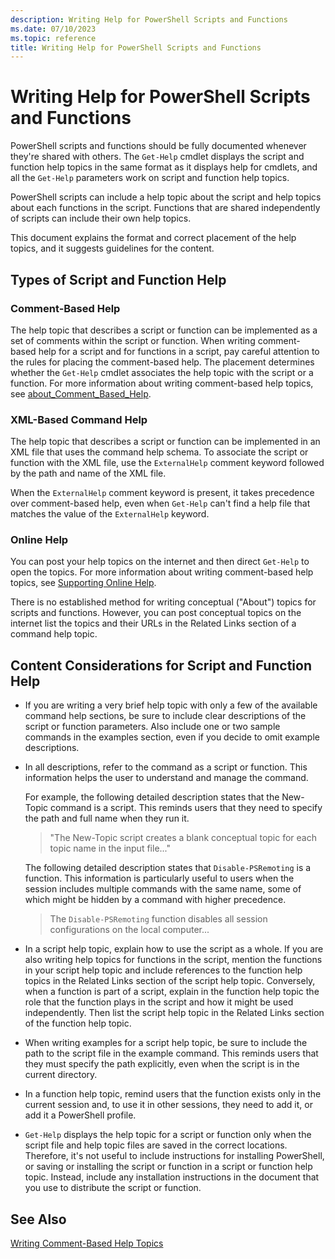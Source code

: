 ```yaml
---
description: Writing Help for PowerShell Scripts and Functions
ms.date: 07/10/2023
ms.topic: reference
title: Writing Help for PowerShell Scripts and Functions
---
```

# Writing Help for PowerShell Scripts and Functions

PowerShell scripts and functions should be fully documented whenever they're shared with others. The
`Get-Help` cmdlet displays the script and function help topics in the same format as it displays
help for cmdlets, and all the `Get-Help` parameters work on script and function help topics.

PowerShell scripts can include a help topic about the script and help topics about each functions in
the script. Functions that are shared independently of scripts can include their own help topics.

This document explains the format and correct placement of the help topics, and it suggests
guidelines for the content.

## Types of Script and Function Help

### Comment-Based Help

The help topic that describes a script or function can be implemented as a set of comments within
the script or function. When writing comment-based help for a script and for functions in a script,
pay careful attention to the rules for placing the comment-based help. The placement determines
whether the `Get-Help` cmdlet associates the help topic with the script or a function. For more
information about writing comment-based help topics, see [about_Comment_Based_Help][03].

### XML-Based Command Help

The help topic that describes a script or function can be implemented in an XML file that uses the
command help schema. To associate the script or function with the XML file, use the `ExternalHelp`
comment keyword followed by the path and name of the XML file.

When the `ExternalHelp` comment keyword is present, it takes precedence over comment-based help,
even when `Get-Help` can't find a help file that matches the value of the `ExternalHelp` keyword.

### Online Help

You can post your help topics on the internet and then direct `Get-Help` to open the topics. For
more information about writing comment-based help topics, see [Supporting Online Help][01].

There is no established method for writing conceptual ("About") topics for scripts and functions.
However, you can post conceptual topics on the internet list the topics and their URLs in the
Related Links section of a command help topic.

## Content Considerations for Script and Function Help

- If you are writing a very brief help topic with only a few of the available command help sections,
  be sure to include clear descriptions of the script or function parameters. Also include one or
  two sample commands in the examples section, even if you decide to omit example descriptions.

- In all descriptions, refer to the command as a script or function. This information helps the user
  to understand and manage the command.

  For example, the following detailed description states that the New-Topic command is a script.
  This reminds users that they need to specify the path and full name when they run it.

  > "The New-Topic script creates a blank conceptual topic for each topic name in the input file..."

  The following detailed description states that `Disable-PSRemoting` is a function. This
  information is particularly useful to users when the session includes multiple commands with the
  same name, some of which might be hidden by a command with higher precedence.

  > The `Disable-PSRemoting` function disables all session configurations on the local computer...

- In a script help topic, explain how to use the script as a whole. If you are also writing help
  topics for functions in the script, mention the functions in your script help topic and include
  references to the function help topics in the Related Links section of the script help topic.
  Conversely, when a function is part of a script, explain in the function help topic the role that
  the function plays in the script and how it might be used independently. Then list the script help
  topic in the Related Links section of the function help topic.

- When writing examples for a script help topic, be sure to include the path to the script file in
  the example command. This reminds users that they must specify the path explicitly, even when the
  script is in the current directory.

- In a function help topic, remind users that the function exists only in the current session and,
  to use it in other sessions, they need to add it, or add it a PowerShell profile.

- `Get-Help` displays the help topic for a script or function only when the script file and help
  topic files are saved in the correct locations. Therefore, it's not useful to include instructions
  for installing PowerShell, or saving or installing the script or function in a script or function
  help topic. Instead, include any installation instructions in the document that you use to
  distribute the script or function.

## See Also

[Writing Comment-Based Help Topics][02]

<!-- link references -->
[01]: ../module/supporting-online-help.md
[02]: ./writing-comment-based-help-topics.md
[03]: /powershell/module/microsoft.powershell.core/about/about_comment_based_help

